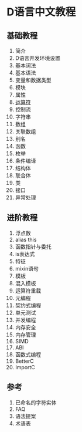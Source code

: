 # D语言中文教程
## 基础教程
1. 简介
2. D语言开发环境设置
3. 基本词法
4. 基本语法
5. 变量和数据类型
6. 模块
7. 属性
8. [运算符](operator.md)
9. 控制流
10. 字符串
11. 数组
12. 关联数组
13. 别名
14. 函数
15. 枚举
16. 条件编译
17. 结构体
18. 联合体
19. 类
20. 接口
21. 异常处理

## 进阶教程

1. 浮点数
2. alias this
3. 函数指针与委托
4. is表达式
5. 特征
6. mixin语句
7. 模板
8. 混入模板
9.  运算符重载
10. 元编程
11. 契约式编程
12. 单元测试
13. 并发编程
14. 内存安全
15. 内存管理
16. SIMD
17. ABI
18. 函数式编程
19. BetterC
20. ImportC

## 参考
1. 已命名的字符实体
2. FAQ
3. 语法提案
4. 术语表
